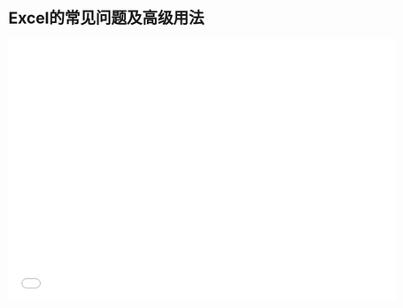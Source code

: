 # Excel的常见问题及高级用法

<iframe src="//player.bilibili.com/player.html?aid=804321394&bvid=BV1wy4y1j7Gx&cid=373502281&page=1" scrolling="no" border="0" frameborder="no" framespacing="0" allowfullscreen="true" width="700px" height="472px"> </iframe>
